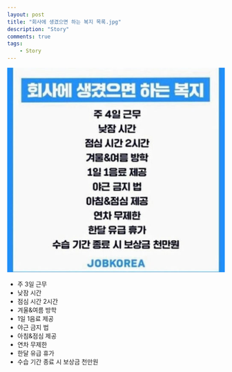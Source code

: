 ```yaml
---
layout: post
title: "회사에 생겼으면 하는 복지 목록.jpg"
description: "Story"
comments: true
tags:
    - Story
---
```


<p align="center"><a href="/assets/images/com.jpg" id="open-image"><img src="/assets/images/com.jpg" alt="복지"/></a></p>

* 주 3일 근무
* 낮잠 시간
* 점심 시간 2시간
* 겨울&여름 방학
* 1일 1음료 제공
* 야근 금지 법
* 아침&점심 제공
* 연차 무제한
* 한달 유급 휴가
* 수습 기간 종료 시 보상금 천만원
